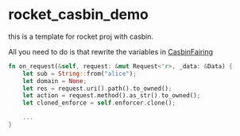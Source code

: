 # rocket_casbin_demo

this is a template for rocket proj with casbin.

All you need to do is that rewrite the variables in [CasbinFairing](https://github.com/simoin/Rocket_Casbin_Demo/blob/1517ee67338049bdfa38d2240bfdabcd786ec25c/src/main.rs#L42)
```rust
fn on_request(&self, request: &mut Request<'r>, _data: &Data) {
    let sub = String::from("alice");
    let domain = None;
    let res = request.uri().path().to_owned();
    let action = request.method().as_str().to_owned();
    let cloned_enforce = self.enforcer.clone();

    ...
}
```